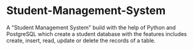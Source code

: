 # Student-Management-System
A "Student Management System" build with the help of Python and PostgreSQL which create a student database with the features includes create, insert, read, update or delete the records of a table.
